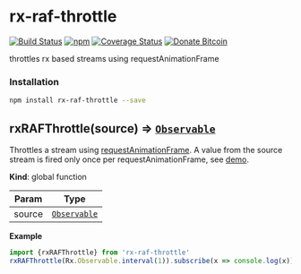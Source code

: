 # rx-raf-throttle
[![Build Status](https://travis-ci.org/tusharmath/rx-raf-throttle.svg?branch=master)](https://travis-ci.org/tusharmath/rx-raf-throttle)
[![npm](https://img.shields.io/npm/v/rx-raf-throttle.svg)](https://www.npmjs.com/package/rx-raf-throttle)
[![Coverage Status](https://coveralls.io/repos/github/tusharmath/rx-raf-throttle/badge.svg)](https://coveralls.io/github/tusharmath/rx-raf-throttle)
[![Donate Bitcoin](https://img.shields.io/badge/donate-bitcoin-green.svg)](https://www.coinbase.com/tusharmath)

throttles rx based streams using requestAnimationFrame

### Installation

```bash
npm install rx-raf-throttle --save
```

<a name="rxRAFThrottle"></a>

## rxRAFThrottle(source) ⇒ <code>[Observable](https://github.com/Reactive-Extensions/RxJS/blob/master/doc/api/core/observable.md)</code>
Throttles a stream using [requestAnimationFrame](https://developer.mozilla.org/en-US/docs/Web/API/window/requestAnimationFrame).
A value from the source stream is fired only once per requestAnimationFrame, see
[demo](https://esnextb.in/?gist=dae749a4d12d3a78a8685404ed7f3740).

**Kind**: global function  

| Param | Type |
| --- | --- |
| source | <code>[Observable](https://github.com/Reactive-Extensions/RxJS/blob/master/doc/api/core/observable.md)</code> | 

**Example**  
```js
import {rxRAFThrottle} from 'rx-raf-throttle'
rxRAFThrottle(Rx.Observable.interval(1)).subscribe(x => console.log(x))
```
